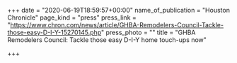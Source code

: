 +++
date = "2020-06-19T18:59:57+00:00"
name_of_publication = "Houston Chronicle"
page_kind = "press"
press_link = "https://www.chron.com/news/article/GHBA-Remodelers-Council-Tackle-those-easy-D-I-Y-15270145.php"
press_photo = ""
title = "GHBA Remodelers Council: Tackle those easy D-I-Y home touch-ups now"

+++
